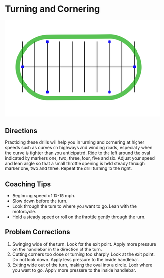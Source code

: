 # Turning and Cornering

![](images/parking-2.svg)

## Directions

Practicing these drills will help you in turning and cornering at higher speeds such as curves on highways and winding roads, especially when the curve is tighter than you anticipated.
Ride to the left around the oval indicated by markers one, two, three, four, five and six. Adjust your speed and lean angle so that a small throttle opening is held steady through marker one, two and three. Repeat the drill turning to the right.


## Coaching Tips

*  Beginning speed of 10-15 mph.
*  Slow down before the turn.
*  Look through the turn to where you want to go. Lean with the motorcycle.
*  Hold a steady speed or roll on the throttle gently through the turn.

## Problem Corrections

1. Swinging wide of the turn. Look for the exit point. Apply more pressure on the handlebar in the direction of the turn.
2. Cutting corners too close or turning too sharply. Look at the exit point. Do not look down. Apply less pressure to the inside handlebar.
3. Exiting wide out of the turn, making the oval into a circle. Look where you want to go. Apply more pressure to the inside handlebar.
